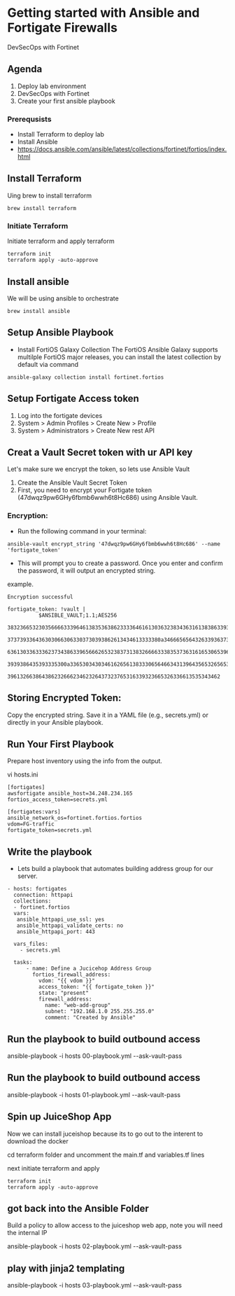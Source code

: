 # Getting started with Ansible and Fortigate Firewalls
DevSecOps with Fortinet

## Agenda 
1. Deploy lab environment
2. DevSecOps with Fortinet
3. Create your first ansible playbook


### Prerequsists
* Install Terraform to deploy lab
* Install Ansible 
* https://docs.ansible.com/ansible/latest/collections/fortinet/fortios/index.html 


## Install Terraform

Uing brew to install terraform 

```
brew install terraform
```

### Initiate Terraform 
Initiate terraform and apply terraform

```
terraform init
terraform apply -auto-approve
```

## Install ansible 
We will be using ansible to orchestrate 

```
brew install ansible
```

## Setup Ansible Playbook

* Install FortiOS Galaxy Collection
The FortiOS Ansible Galaxy supports multilple FortiOS major releases, you can install the latest collection by default via command 

```
ansible-galaxy collection install fortinet.fortios
```

## Setup Fortigate Access token
1. Log into the fortigate devices
2. System > Admin Profiles > Create New > Profile
3. System > Administrators > Create New rest API

## Creat a Vault Secret token with ur API key
Let's make sure we encrypt the token, so lets use Ansible Vault

1. Create the Ansible Vault Secret Token
2. First, you need to encrypt your Fortigate token (47dwqz9pw6GHy6fbmb6wwh6t8Hc686) using Ansible Vault.

### Encryption:

* Run the following command in your terminal:

```
ansible-vault encrypt_string '47dwqz9pw6GHy6fbmb6wwh6t8Hc686' --name 'fortigate_token'
```

* This will prompt you to create a password. Once you enter and confirm the password, it will output an encrypted string.

example. 
```
Encryption successful

fortigate_token: !vault |
          $ANSIBLE_VAULT;1.1;AES256
          38323665323035666633396461383536386233336461613036323834363161383863393637333162
          3737393364363030663063303730393862613434613333380a346665656432633936373266333831
          63613033633362373438633965666265323837313832666633383537363161653065396532613332
          3939386435393335300a336530343034616265613833306564663431396435653265653630313236
          39613266386438623266623462326437323765316339323665326336613535343462
```
## Storing Encrypted Token:

Copy the encrypted string.
Save it in a YAML file (e.g., secrets.yml) or directly in your Ansible playbook.

## Run Your First Playbook

Prepare host inventory using the info from the output.

vi hosts.ini

```
[fortigates]
awsfortigate ansible_host=34.248.234.165 fortios_access_token=secrets.yml

[fortigates:vars]
ansible_network_os=fortinet.fortios.fortios
vdom=FG-traffic
fortigate_token=secrets.yml
```

## Write the playbook
* Lets build a playbook that automates building address group for our server.


```
- hosts: fortigates
  connection: httpapi
  collections:
  - fortinet.fortios
  vars:
   ansible_httpapi_use_ssl: yes
   ansible_httpapi_validate_certs: no
   ansible_httpapi_port: 443

  vars_files:
    - secrets.yml

  tasks:
      - name: Define a Jucicehop Address Group
        fortios_firewall_address:
          vdom: "{{ vdom }}"
          access_token: "{{ fortigate_token }}"
          state: "present"
          firewall_address:
            name: "web-add-group"
            subnet: "192.168.1.0 255.255.255.0"
            comment: "Created by Ansible"
```

## Run the playbook to build outbound access 
ansible-playbook -i hosts 00-playbook.yml --ask-vault-pass


## Run the playbook to build outbound access 
ansible-playbook -i hosts 01-playbook.yml --ask-vault-pass

## Spin up JuiceShop App
Now we can install juceishop because its to go out to the interent to download the docker

cd terraform folder and uncomment the main.tf and variables.tf lines

next initiate terraform and apply

```
terraform init
terraform apply -auto-approve
```

## got back into the Ansible Folder
Build a policy to allow access to the juiceshop web app, note you will need the internal IP

ansible-playbook -i hosts 02-playbook.yml --ask-vault-pass

## play with jinja2 templating
ansible-playbook -i hosts 03-playbook.yml --ask-vault-pass
